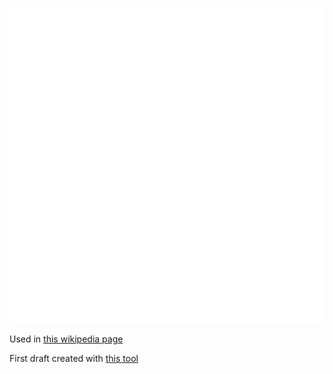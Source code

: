 ![The vector graphic](2-vectorized.svg)

Used in [this wikipedia page](https://en.wikipedia.org/wiki/Binary_multiplier)

First draft created with [this tool](https://www.circuit-diagram.org/editor/)
